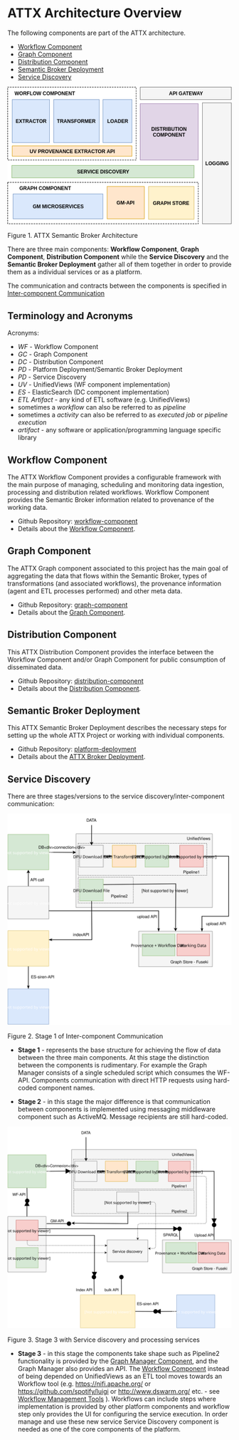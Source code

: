 # ATTX Architecture Overview

The following components are part of the ATTX architecture.
* [Workflow Component](#workflow-component)
* [Graph Component](#graph-component)
* [Distribution Component](#distribution-component)
* [Semantic Broker Deployment](#platform-deployment)
* [Service Discovery](#service-discovery)

![Figure 1. ATTX Platform Architecture](images/platform_architecture.png)

Figure 1. ATTX Semantic Broker Architecture

There are three main components: **Workflow Component**, **Graph Component**, **Distribution Component** while the **Service Discovery** and the **Semantic Broker Deployment** gather all of them together in order to provide them as a individual services or as a platform.

The communication and contracts between the components is specified in [Inter-component Communication](#inter-component-communication)

## Terminology and Acronyms

Acronyms:
* _WF_ - Workflow Component
* _GC_ - Graph Component
* _DC_ - Distribution Component
* _PD_ - Platform Deployment/Semantic Broker Deployment
* _PD_ - Service Discovery
* _UV_ - UnifiedViews (WF component implementation)
* _ES_ - ElasticSearch (DC component implementation)
* _ETL Artifact_ - any kind of ETL software (e.g. UnifiedViews)
* sometimes a _workflow_ can also be referred to as _pipeline_
* sometimes a _activity_ can also be referred to as _executed job_ or _pipeline execution_
* _artifact_ - any software or application/programming language specific library

## Workflow Component

The ATTX Workflow Component provides a configurable framework with the main purpose of managing, scheduling and monitoring data ingestion, processing and distribution related workflows. Workflow Component provides the Semantic Broker information related to provenance of the working data.

* Github Repository: [workflow-component](https://github.com/ATTX-project/workflow-component)
* Details about the [Workflow Component](Workflow-Component.md).

## Graph Component

The ATTX Graph component associated to this project has the main goal of aggregating the data that flows within the Semantic Broker, types of transformations (and associated workflows), the provenance information (agent and ETL processes performed) and other meta data.

* Github Repository: [graph-component](https://github.com/ATTX-project/graph-component)
* Details about the [Graph Component](Graph-Component.md).

## Distribution Component

This ATTX Distribution Component provides the interface between the Workflow Component and/or Graph Component for public consumption of disseminated data.

* Github Repository: [distribution-component](https://github.com/ATTX-project/distribution-component)
* Details about the [Distribution Component](Distribution-Component.md).

## Semantic Broker Deployment

This ATTX Semantic Broker Deployment describes the necessary steps for setting up the whole ATTX Project or working with individual components.

* Github Repository: [platform-deployment](https://github.com/ATTX-project/platform-deployment)
* Details about the [ATTX Broker Deployment](ATTX-Broker-Deployment.md).

## Service Discovery

There are three stages/versions to the service discovery/inter-component communication:

![Figure 2. Stage 1 of Inter-component Communication](images/v1.1-intercomponent_communication.svg)

Figure 2. Stage 1 of Inter-component Communication

* **Stage 1** - represents the base structure for achieving the flow of data between the three main components. At this stage the distinction between the components is rudimentary. For example the Graph Manager consists of a single scheduled script which consumes the WF-API. Components communication with direct HTTP requests using hard-coded component names.

* **Stage 2** - in this stage the major difference is that communication between components is implemented using messaging middleware component such as ActiveMQ. Message recipients are still hard-coded.  

![Figure 3. Stage 2 of Inter-component Communication](images/v3-intercomponent_communication.svg)

Figure 3. Stage 3 with Service discovery and processing services

* **Stage 3** - in this stage the components take shape such as Pipeline2 functionality is provided by the [Graph Manager Component](Graph-Component,md), and the Graph Manager also provides an API. The [Workflow Component](Workflow-Component.md) instead of being depended on UnifiedViews as an ETL tool moves towards an Workflow tool (e.g. https://nifi.apache.org/ or https://github.com/spotify/luigi or http://www.dswarm.org/ etc. - see [Workflow Management Tools](Workflow-Management-Tools.md) ). Workflows can include steps where implementation is provided by other platform components and workflow step only provides the UI for configuring the service execution. In order manage and use these new service Service Discovery component is needed as one of the core components of the platform.
